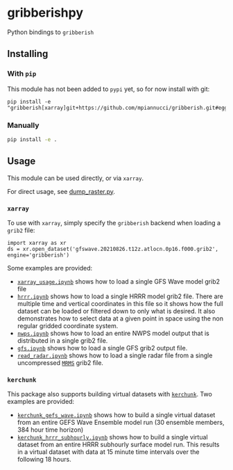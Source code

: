 # gribberishpy

Python bindings to `gribberish`

## Installing 

### With `pip`

This module has not been added to `pypi` yet, so for now install with git:

```
pip install -e "gribberish[xarray]git+https://github.com/mpiannucci/gribberish.git#egg=gribberish\&subdirectory=python"
```

### Manually

```bash
pip install -e . 
```

## Usage

This module can be used directly, or via `xarray`. 

For direct usage, see [dump_raster.py](./examples/dump_raster.py). 

### `xarray`

To use with `xarray`, simply specify the `gribberish` backend when loading a `grib2` file: 

```
import xarray as xr
ds = xr.open_dataset('gfswave.20210826.t12z.atlocn.0p16.f000.grib2', engine='gribberish')
```

Some examples are provided: 

- [`xarray_usage.ipynb`](./examples/xarray_usage.ipynb) shows how to load a single GFS Wave model grib2 file
- [`hrrr.ipynb`](./examples/hrrr.ipynb) shows how to load a single HRRR model grib2 file. There are multiple time and vertical coordinates in this file so it shows how the full dataset can be loaded or filtered down to only what is desired. It also demonstrates how to select data at a given point in space using the non regular gridded coordinate system.
- [`nwps.ipynb`](./examples/nwps.ipynb) shows how to load an entire NWPS model output that is distributed in a single grib2 file.
- [`gfs.ipynb`](./examples/gfs.ipynb) shows how to load a single GFS grib2 output file.
- [`read_radar.ipynb`](./examples/read_radar.ipynb) shows how to load a single radar file from a single uncompressed [`MRMS`](https://www.nssl.noaa.gov/projects/mrms/) grib2 file.

### `kerchunk`

This package also supports building virtual datasets with [`kerchunk`](https://github.com/fsspec/kerchunk). Two examples are provided: 

- [`kerchunk_gefs_wave.ipynb`](./examples/kerchunk_gefs_wave.ipynb) shows how to build a single virtual dataset from an entire GEFS Wave Ensemble model run (30 ensemble members, 384 hour time horizon)
- [`kerchunk_hrrr_subhourly.ipynb`](./examples/kerchunk_hrrr_subhourly.ipynb) shows how to build a single virtual dataset from an entire HRRR subhourly surface model run. This results in a virtual dataset with data at 15 minute time intervals over the following 18 hours.